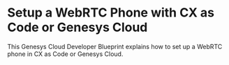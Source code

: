 # Setup a WebRTC Phone with CX as Code or Genesys Cloud

This Genesys Cloud Developer Blueprint explains how to set up a WebRTC phone in CX as Code or Genesys Cloud.
